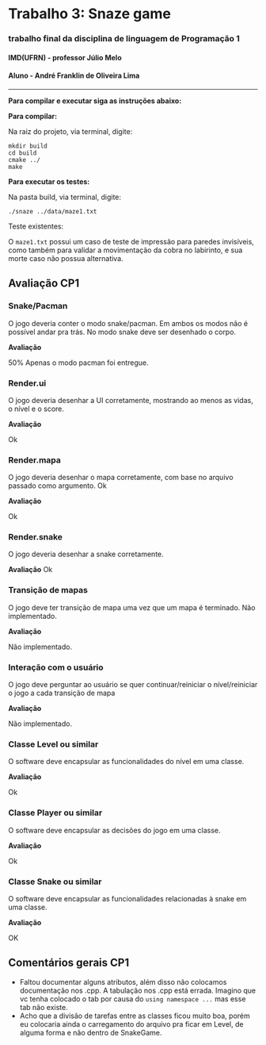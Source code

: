 # Trabalho 3: Snaze game

### trabalho final da disciplina de linguagem de Programação 1
#### IMD(UFRN) - professor Júlio Melo
#### Aluno - André Franklin de Oliveira Lima
----
**Para compilar e executar siga as instruções abaixo:**

**Para compilar:**


Na raiz do projeto, via terminal, digite:
```
mkdir build
cd build
cmake ../
make
```

**Para executar os testes:**

Na pasta build, via terminal, digite:
```
./snaze ../data/maze1.txt
```

Teste existentes:

O `maze1.txt` possui um caso de teste de impressão para paredes invisíveis, como também para validar a movimentação da cobra no labirinto, e sua morte caso não possua alternativa.

## Avaliação CP1

### Snake/Pacman
O jogo deveria conter o modo snake/pacman. Em ambos os modos não é possível andar pra trás. No modo snake deve ser desenhado o corpo.

**Avaliação**

50% Apenas o modo pacman foi entregue.

### Render.ui
O jogo deveria desenhar a UI corretamente, mostrando ao menos as vidas, o nível e o score.

**Avaliação**

Ok

### Render.mapa
O jogo deveria desenhar o mapa corretamente, com base no arquivo passado como argumento. Ok

**Avaliação**

Ok

### Render.snake
O jogo deveria desenhar a snake corretamente.

**Avaliação**
Ok

### Transição de mapas
O jogo deve ter transição de mapa uma vez que um mapa é terminado. Não implementado.

**Avaliação**

Não implementado.

### Interação com o usuário
O jogo deve perguntar ao usuário se quer continuar/reiniciar o nível/reiniciar o jogo a cada transição de mapa

**Avaliação**

Não implementado.

### Classe Level ou similar
O software deve encapsular as funcionalidades do nível em uma classe.

**Avaliação**

Ok

### Classe Player ou similar
O software deve encapsular as decisões do jogo em uma classe.

**Avaliação**

Ok

### Classe Snake ou similar
O software deve encapsular as funcionalidades relacionadas à snake em uma classe. 

**Avaliação**

OK

## Comentários gerais CP1

- Faltou documentar alguns atributos, além disso não colocamos documentação nos .cpp. A tabulação nos .cpp está errada. Imagino que vc tenha colocado o tab por causa do `using namespace ...` mas esse tab não existe.
- Acho que a divisão de tarefas entre as classes ficou muito boa, porém eu colocaria ainda o carregamento do arquivo pra ficar em Level, de alguma forma e não dentro de SnakeGame.